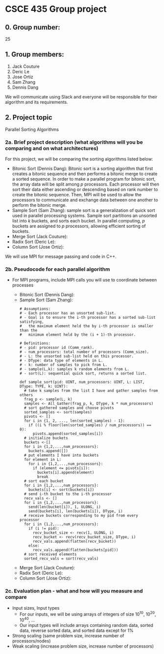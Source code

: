 # CSCE 435 Group project

## 0. Group number: 
25

## 1. Group members:
1. Jack Couture
2. Deric Le
3. Jose Ortiz
4. Sam Zhang
5. Dennis Dang

We will communicate using Slack and everyone will be responsible for their algorithm and its requirements.

## 2. Project topic
Parallel Sorting Algorithms

### 2a. Brief project description (what algorithms will you be comparing and on what architectures)

For this project, we will be comparing the sorting algorithms listed below:

- Bitonic Sort (Dennis Dang): Bitonic sort is a sorting algorithm that first creates a bitonic sequence and then performs a bitonic merge to create a sorted sequence. In order to make a parallel program for bitonic sort, the array data will be split among $p$ processors. Each processor will then sort their data either ascending or descending based on rank number to create the bitonic sequence. Then, MPI will be used to allow the processors to communicate and exchange data between one another to perform the bitonic merge.
- Sample Sort (Sam Zhang): sample sort is a generalization of quick sort used in parallel processing systems. Sample sort partitions an unsorted list into $k$ buckets, and sorts each bucket. In parallel computing, $p$ buckets are assigned to $p$ processors, allowing efficient sorting of buckets.
- Merge Sort (Jack Couture): 
- Radix Sort (Deric Le):
- Column Sort (Jose Ortiz):

We will use MPI for message passing and code in C++.

### 2b. Pseudocode for each parallel algorithm
- For MPI programs, include MPI calls you will use to coordinate between processes

  - Bitonic Sort (Dennis Dang):
  - Sample Sort (Sam Zhang):
    ```
    # Assumptions:
    # - Each processor has an unsorted sub-list.
    # - Goal is to ensure the i-th processor has a sorted sub-list satisfying,
    #   the maximum element held the by i-th processor is smaller than the 
    #   minimum element held by the (i + 1)-th processor.
    
    # Definitions:
    # - pid: processor id (Comm_rank).
    # - num_processors: total number of processors (Comm_size).
    # - L: the unsorted sub-list held on this processor.
    # - DType: data type of elements in L.
    # - k: number of samples to pick from L.
    # - sample(L,k): samples k random elements from L.
    # - sort(L): sequential quick sort, returns a sorted list.

    def sample_sort(pid: UINT, num_processors: UINT, L: LIST, DType: TYPE, k: UINT):
      # take k samples from the list I have and gather samples from others
      frag_p <- sample(L, k)
      samples <- All_Gather(frag_p, k, DType, k * num_processors)
      # sort gathered samples and choose pivots
      sorted_samples <- sort(samples)
      pivots <- []
      for i in {1, 2, ..., len(sorted_samples) - 1}:
        if ((i % floor(len(sorted_samples) / num_processors)) == 0):
          pivots.append(sorted_samples[i])
      # initialize buckets
      buckets <-[]
      for i in {1,2,...,num_processors}:
        buckets.append([])
      # put elements I have into buckets
      for element in L:
        for i in {1,2,...,num_processors}:
          if (element <= pivots[i]):
            buckets[i].append(element)
            break
      # sort each bucket
      for i in {1,2,...,num_processors}:
        buckets[i] <- sort(buckets[i])
      # send i-th bucket to the i-th processor
      recv_vals <- []
      for i in {1,2,...,num_processors}:
        send(len(bucket[i]), 1, ULONG, i)
        send(buckets[i], len(buckets[i]), DType, i) 
      # receive buckets corresponding to my pid from every processor
      for i in {1,2,...,num_processors}:
        if (i != pid):
          recv_bucket_size <- recv(1, ULONG, i)
          recv_bucket <- recv(recv_bucket_size, DType, i)
          recv_vals.append(flatten(recv_bucket))
        else:
          recv_vals.append(flatten(buckets[pid]))
      # sort received elements
      sorted_recv_vals = sort(recv_vals)
    ```
  - Merge Sort (Jack Couture): 
  - Radix Sort (Deric Le):
  - Column Sort (Jose Ortiz):

### 2c. Evaluation plan - what and how will you measure and compare
- Input sizes, Input types
  - For our inputs, we will be using arrays of integers of size 10<sup>10</sup>, 10<sup>20</sup>, 10<sup>40</sup>, ...
  - Our input types will include arrays containing random data, sorted data, reverse sorted data, and sorted data except for 1%
- Strong scaling (same problem size, increase number of processors/nodes) 
- Weak scaling (increase problem size, increase number of processors)

